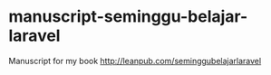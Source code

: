 manuscript-seminggu-belajar-laravel
===================================

Manuscript for my book http://leanpub.com/seminggubelajarlaravel
